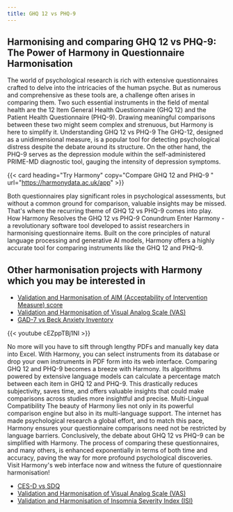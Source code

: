 ```yaml
---
title: GHQ 12 vs PHQ-9
---
```


## Harmonising and comparing GHQ 12 vs PHQ-9: The Power of Harmony in Questionnaire Harmonisation

The world of psychological research is rich with extensive questionnaires crafted to delve into the intricacies of the human psyche. But as numerous and comprehensive as these tools are, a challenge often arises in comparing them. Two such essential instruments in the field of mental health are the 12 Item General Health Questionnaire (GHQ 12) and the Patient Health Questionnaire (PHQ-9). Drawing meaningful comparisons between these two might seem complex and strenuous, but Harmony is here to simplify it. Understanding GHQ 12 vs PHQ-9 The GHQ-12, designed as a unidimensional measure, is a popular tool for detecting psychological distress despite the debate around its structure. On the other hand, the PHQ-9 serves as the depression module within the self-administered PRIME-MD diagnostic tool, gauging the intensity of depression symptoms.

{{< card heading="Try Harmony" copy="Compare GHQ 12 and PHQ-9 " url="https://harmonydata.ac.uk/app" >}}



Both questionnaires play significant roles in psychological assessments, but without a common ground for comparison, valuable insights may be missed. That's where the recurring theme of GHQ 12 vs PHQ-9 comes into play. How Harmony Resolves the GHQ 12 vs PHQ-9 Conundrum Enter Harmony - a revolutionary software tool developed to assist researchers in harmonising questionnaire items. Built on the core principles of natural language processing and generative AI models, Harmony offers a highly accurate tool for comparing instruments like the GHQ 12 and PHQ-9.

## Other harmonisation projects with Harmony which you may be interested in

* [Validation and Harmonisation of AIM (Acceptability of Intervention Measure) score](/harmonisation-validation/aim-acceptability-of-intervention-measure-score)
* [Validation and Harmonisation of Visual Analog Scale (VAS)](/harmonisation-validation/visual-analog-scale-vas)
* [GAD-7 vs Beck Anxiety Inventory](/gad-7-vs-beck-anxiety-inventory)



{{< youtube cEZppTBj1NI >}}


No more will you have to sift through lengthy PDFs and manually key data into Excel. With Harmony, you can select instruments from its database or drop your own instruments in PDF form into its web interface. Comparing GHQ 12 and PHQ-9 becomes a breeze with Harmony. Its algorithms powered by extensive language models can calculate a percentage match between each item in GHQ 12 and PHQ-9. This drastically reduces subjectivity, saves time, and offers valuable insights that could make comparisons across studies more insightful and precise. Multi-Lingual Compatibility The beauty of Harmony lies not only in its powerful comparison engine but also in its multi-language support. The internet has made psychological research a global effort, and to match this pace, Harmony ensures your questionnaire comparisons need not be restricted by language barriers. Conclusively, the debate about GHQ 12 vs PHQ-9 can be simplified with Harmony. The process of comparing these questionnaires, and many others, is enhanced exponentially in terms of both time and accuracy, paving the way for more profound psychological discoveries. Visit Harmony's web interface now and witness the future of questionnaire harmonisation!




* [CES-D vs SDQ](/ces-d-vs-sdq)
* [Validation and Harmonisation of Visual Analog Scale (VAS)](/harmonisation-validation/visual-analog-scale-vas)
* [Validation and Harmonisation of Insomnia Severity Index (ISI)](/harmonisation-validation/insomnia-severity-index-isi)